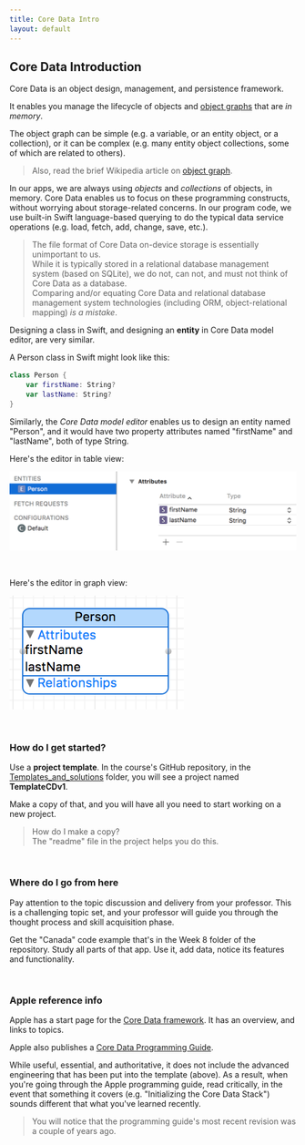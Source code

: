 ```yaml
---
title: Core Data Intro
layout: default
---
```


## Core Data Introduction

Core Data is an object design, management, and persistence framework.

It enables you manage the lifecycle of objects and [object graphs](https://developer.apple.com/library/ios/Documentation/General/Conceptual/DevPedia-CocoaCore/ObjectGraph.html) that are *in memory*. 

The object graph can be simple (e.g. a variable, or an entity object, or a collection), or it can be complex (e.g. many entity object collections, some of which are related to others). 

> Also, read the brief Wikipedia article on [object graph](https://en.wikipedia.org/wiki/Object_graph).

In our apps, we are always using *objects* and *collections* of objects, in memory. Core Data enables us to focus on these programming constructs, without worrying about storage-related concerns. In our program code, we use built-in Swift language-based querying to do the typical data service operations (e.g. load, fetch, add, change, save, etc.). 

> The file format of Core Data on-device storage is essentially unimportant to us.  
> While it is typically stored in a relational database management system (based on SQLite), we do not, can not, and must not think of Core Data as a database.  
> Comparing and/or equating Core Data and relational database management system technologies (including ORM, object-relational mapping) *is a mistake*.

Designing a class in Swift, and designing an **entity** in Core Data model editor, are very similar.

A Person class in Swift might look like this:

```swift
class Person {
    var firstName: String?
    var lastName: String?
}
```

Similarly, the *Core Data model editor* enables us to design an entity named "Person", and it would have two property attributes named "firstName" and "lastName", both of type String. 

Here's the editor in table view:

![Editor table view](/media/cd-intro-model-editor-table.png)

<br>

Here's the editor in graph view:

![Editor graph view](/media/cd-intro-model-editor-graph.png)

<br>

### How do I get started?

Use a **project template**. In the course's GitHub repository, in the [Templates_and_solutions](https://github.com/dps923/fall2019/tree/master/Templates_and_solutions) folder, 
you will see a project named **TemplateCDv1**.

Make a copy of that, and you will have all you need to start working on a new project.

> How do I make a copy?  
> The "readme" file in the project helps you do this.

<br>

### Where do I go from here

Pay attention to the topic discussion and delivery from your professor. This is a challenging topic set, and your professor will guide you through the thought process and skill acquisition phase. 

Get the "Canada" code example that's in the Week 8 folder of the repository. Study all parts of that app. Use it, add data, notice its features and functionality. 

<br>

### Apple reference info

Apple has a start page for the [Core Data framework](https://developer.apple.com/documentation/coredata). It has an overview, and links to topics. 

Apple also publishes a [Core Data Programming Guide](https://developer.apple.com/library/archive/documentation/Cocoa/Conceptual/CoreData/index.html). 

While useful, essential, and authoritative, it does not include the advanced engineering that has been put into the template (above). As a result, when you're going through the Apple programming guide, read critically, in the event that something it covers (e.g. "Initializing the Core Data Stack") sounds different that what you've learned recently. 

> You will notice that the programming guide's most recent revision was a couple of years ago. 

<br>
